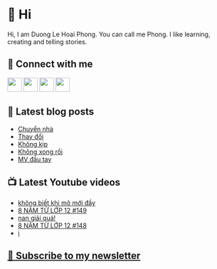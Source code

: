 # 👋 Hi

Hi, I am Duong Le Hoai Phong. You can call me Phong. I like learning, creating and telling stories.

## 🔗 Connect with me
[<img height="32" width="32" src="https://cdn.jsdelivr.net/npm/simple-icons@v3/icons/youtube.svg" />](https://www.youtube.com/channel/UCXykqt3V2-9bYXKWZRcH0rA)
[<img height="32" width="32" src="https://cdn.jsdelivr.net/npm/simple-icons@v3/icons/instagram.svg" />](https://www.instagram.com/dlhoaiphong)
[<img height="32" width="32" src="https://cdn.jsdelivr.net/npm/simple-icons@v3/icons/facebook.svg" />](https://www.facebook.com/dlhoaiphong)
[<img height="32" width="32" src="https://cdn.jsdelivr.net/npm/simple-icons@v3/icons/linkedin.svg" />](https://www.linkedin.com/in/dlhoaiphong)

## 📝 Latest blog posts

<!-- BLOG-POST-LIST:START -->
- [Chuyển nhà](https://phongduong.dev/blog/2021/09/chuyen-nha/)
- [Thay đổi](https://phongduong.dev/blog/2021/09/thay-doi/)
- [Không kịp](https://phongduong.dev/blog/2021/09/khong-kip/)
- [Không xong rồi](https://phongduong.dev/blog/2021/09/khong-xong-roi/)
- [MV đầu tay](https://phongduong.dev/blog/2021/09/mv-dau-tay/)
<!-- BLOG-POST-LIST:END -->

## 📺 Latest Youtube videos

<!-- YOUTUBE-VIDEO-LIST:START -->
- [không biết khi mô mới đầy](https://www.youtube.com/watch?v=WJ2E3S27EbQ)
- [8 NĂM TỪ LỚP 12 #149](https://www.youtube.com/watch?v=SrfSt3f_xQU)
- [nan giải quá!](https://www.youtube.com/watch?v=rZ_7pMpF7sw)
- [8 NĂM TỪ LỚP 12 #148](https://www.youtube.com/watch?v=1vbd8TU0-tY)
- [i](https://www.youtube.com/watch?v=6yxW6M64igY)
<!-- YOUTUBE-VIDEO-LIST:END -->

## [💌 Subscribe to my newsletter](https://phongever.substack.com/)
